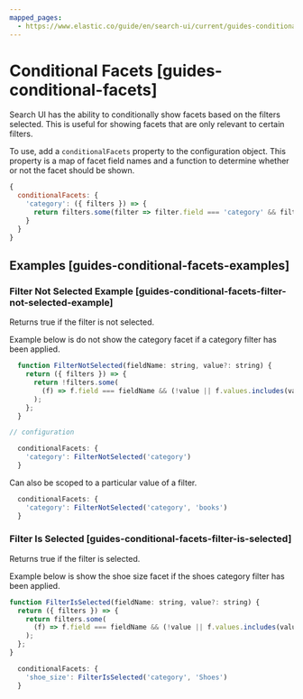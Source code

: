 ```yaml
---
mapped_pages:
  - https://www.elastic.co/guide/en/search-ui/current/guides-conditional-facets.html
---
```


# Conditional Facets [guides-conditional-facets]

Search UI has the ability to conditionally show facets based on the filters selected. This is useful for showing facets that are only relevant to certain filters.

To use, add a `conditionalFacets` property to the configuration object. This property is a map of facet field names and a function to determine whether or not the facet should be shown.

```js
{
  conditionalFacets: {
    'category': ({ filters }) => {
      return filters.some(filter => filter.field === 'category' && filter.value === 'books');
    }
  }
}
```

## Examples [guides-conditional-facets-examples]

### Filter Not Selected Example [guides-conditional-facets-filter-not-selected-example]

Returns true if the filter is not selected.

Example below is do not show the category facet if a category filter has been applied.

```javascript
  function FilterNotSelected(fieldName: string, value?: string) {
    return ({ filters }) => {
      return !filters.some(
        (f) => f.field === fieldName && (!value || f.values.includes(value))
      );
    };
  }

// configuration

  conditionalFacets: {
    'category': FilterNotSelected('category')
  }
```

Can also be scoped to a particular value of a filter.

```javascript
  conditionalFacets: {
    'category': FilterNotSelected('category', 'books')
  }
```

### Filter Is Selected [guides-conditional-facets-filter-is-selected]

Returns true if the filter is selected.

Example below is show the shoe size facet if the shoes category filter has been applied.

```javascript
function FilterIsSelected(fieldName: string, value?: string) {
  return ({ filters }) => {
    return filters.some(
      (f) => f.field === fieldName && (!value || f.values.includes(value))
    );
  };
}

  conditionalFacets: {
    'shoe_size': FilterIsSelected('category', 'Shoes')
  }
```
